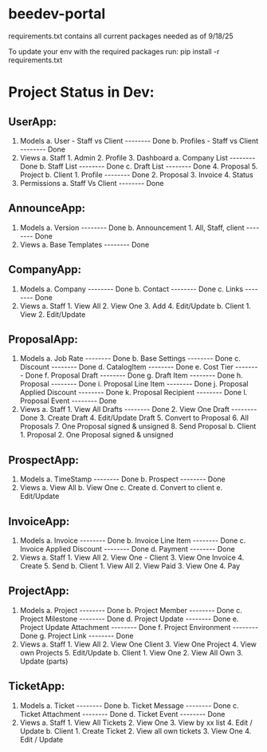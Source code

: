 # beedev-portal

requirements.txt contains all current packages needed as of 9/18/25

To update your env with the required packages run:
pip install -r requirements.txt

# Project Status in Dev:

## UserApp:
1. Models
    a. User - Staff vs Client       -------- Done
    b. Profiles - Staff vs Client   -------- Done
2. Views
    a. Staff
        1. Admin
        2. Profile
        3. Dashboard
            a. Company List        -------- Done
            b. Staff List          -------- Done
            c. Draft List          -------- Done
        4. Proposal
        5. Project
    b. Client
        1. Profile                 -------- Done
        2. Proposal
        3. Invoice
        4. Status
3. Permissions
    a. Staff Vs Client             -------- Done

## AnnounceApp:
1. Models
    a. Version                     -------- Done
    b. Announcement
        1. All, Staff, client      -------- Done
2. Views
    a. Base Templates              -------- Done

## CompanyApp:
1. Models
    a. Company                     -------- Done
    b. Contact                     -------- Done
    c. Links                       -------- Done
2. Views
    a. Staff
        1. View All
        2. View One
        3. Add
        4. Edit/Update
    b. Client
        1. View
        2. Edit/Update

## ProposalApp:
1. Models
    a. Job Rate                    -------- Done
    b. Base Settings               -------- Done
    c. Discount                    -------- Done
    d. CatalogItem                 -------- Done
    e. Cost Tier                   -------- Done
    f. Proposal Draft              -------- Done
    g. Draft Item                  -------- Done
    h. Proposal                    -------- Done
    i. Proposal Line Item          -------- Done
    j. Proposal Applied Discount   -------- Done
    k. Proposal Recipient          -------- Done
    l. Proposal Event              -------- Done
2. Views
    a. Staff
        1. View All Drafts         -------- Done
        2. View One Draft          -------- Done
        3. Create Draft
        4. Edit/Update Draft
        5. Convert to Proposal
        6. All Proposals
        7. One Proposal signed & unsigned
        8. Send Proposal
    b. Client
        1. Proposal
        2. One Proposal signed & unsigned

## ProspectApp:
1. Models
    a. TimeStamp                   -------- Done
    b. Prospect                    -------- Done
2. Views
    a. View All
    b. View One
    c. Create
    d. Convert to client
    e. Edit/Update

## InvoiceApp:
1. Models
    a. Invoice                    -------- Done
    b. Invoice Line Item          -------- Done
    c. Invoice Applied Discount   -------- Done
    d. Payment                    -------- Done
2. Views
    a. Staff
        1. View All
        2. View One - Client
        3. View One Invoice
        4. Create
        5. Send
    b. Client
        1. View All
        2. View Paid
        3. View One
        4. Pay

## ProjectApp:
1. Models
    a. Project                     -------- Done
    b. Project Member              -------- Done
    c. Project Milestone           -------- Done
    d. Project Update              -------- Done
    e. Project Update Attachment   -------- Done
    f. Project Environment         -------- Done
    g. Project Link                -------- Done
2. Views
    a. Staff
        1. View All
        2. View One Client
        3. View One Project
        4. View own Projects
        5. Edit/Update
    b. Client
        1. View One
        2. View All Own
        3. Update (parts)

## TicketApp:
1. Models
    a. Ticket                      -------- Done
    b. Ticket Message              -------- Done
    c. Ticket Attachment           -------- Done
    d. Ticket Event                -------- Done
2. Views
    a. Staff
        1. View All Tickets
        2. View One
        3. View by xx list
        4. Edit / Update
    b. Client
        1. Create Ticket
        2. View all own tickets
        3. View One
        4. Edit / Update
